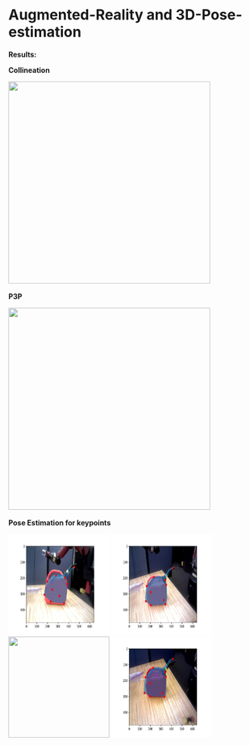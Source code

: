 # Augmented-Reality and 3D-Pose-estimation

**Results:**

**Collineation**

 <img src="bird_collineation.gif" width="400" height="400"/>


**P3P**

 <img src="bird_P3P.gif" width="400" height="400"/>



**Pose Estimation for keypoints**

 <img src="train_10.jpg" width="200" height="200"/>


 <img src="train_13.jpg" width="200" height="200"/>


 <img src="train_186.jpg" width="200" height="200"/>


 <img src="train_18.jpg" width="200" height="200"/>

